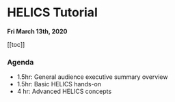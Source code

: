 # HELICS Tutorial

**Fri March 13th, 2020**

[[toc]]

### Agenda

- 1.5hr: General audience executive summary overview
- 1.5hr: Basic HELICS hands-on
- 4 hr: Advanced HELICS concepts
